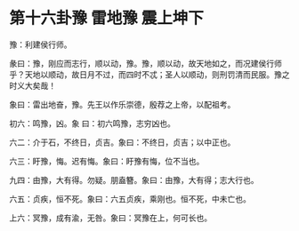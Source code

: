 # 第十六卦豫 雷地豫 震上坤下


豫：利建侯行师。

彖曰：豫，刚应而志行，顺以动，豫。豫，顺以动，故天地如之，而况建侯行师乎？天地以顺动，故日月不过，而四时不忒；圣人以顺动，则刑罚清而民服。豫之时义大矣哉！

象曰：雷出地奋，豫。先王以作乐崇德，殷荐之上帝，以配祖考。

初六：鸣豫，凶。象 曰：初六鸣豫，志穷凶也。

六二：介于石，不终日，贞吉。象曰：不终日，贞吉；以中正也。

六三：盱豫，悔。迟有悔。象曰：盱豫有悔，位不当也。

九四：由豫，大有得。勿疑。朋盍簪。象曰：由豫，大有得；志大行也。

六五：贞疾，恒不死。象曰：六五贞疾，乘刚也。恒不死，中未亡也。

上六：冥豫，成有渝，无咎。象曰：冥豫在上，何可长也。
